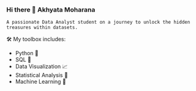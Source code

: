 ### Hi there 👋 Akhyata Moharana
    A passionate Data Analyst student on a journey to unlock the hidden treasures within datasets. 

<!--
**Akhyata/Akhyata** is a ✨ _special_ ✨ repository because its `README.md` (this file) appears on your GitHub profile.
🌱 Currently, I'm honing my skills in data analysis, visualization, and machine learning.

Here are some ideas to get you started:

- 🔭 I’m currently studing Data Analysis
- 🌱 I’m currently learning  Data visualization  and Machine learning.
- 💬 Ask me about ...
- 📫 How to reach me: akhyatamoharana@gmail.com or connect with me on LinkedIn  https://www.linkedin.com/in/akhyata-moharana-a6875a217/.
- 😄 Pronouns: ...
- ⚡ Fun fact: ...
--> 🛠️ My toolbox includes:
- Python 🐍
- SQL 💼
- Data Visualization 📈
- Statistical Analysis 📓
- Machine Learning 🤖
